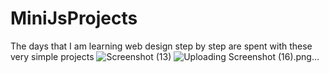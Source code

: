 # MiniJsProjects
The days that I am learning web design step by step are spent with these very simple projects
![Screenshot (13)](https://github.com/miveh/MiniJsProjects/assets/46049723/a4a691a6-3486-4fba-a3f7-38137dd73f83)
![Uploading Screenshot (16).png…]()
